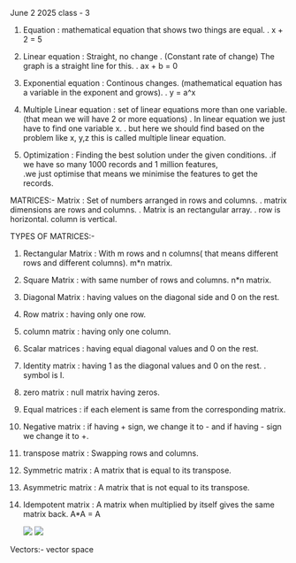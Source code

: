 June 2 2025 class - 3

1. Equation : 
   mathematical equation that shows two things are equal.
   . x + 2 = 5

2. Linear equation : Straight, no change . 
   (Constant rate of change)
   The graph is a straight line for this.
   . ax + b = 0

3. Exponential equation : 
   Continous changes. (mathematical equation has a variable in the exponent and grows).
   . y = a^x

4. Multiple Linear equation : 
   set of linear equations more than one variable.(that mean we will have 2 or more equations)
    . In linear equation we just have to find one variable x.
    . but here we should find based on the problem like x, y,z this is     called multiple linear equation. 

5. Optimization : 
    Finding the best solution under the given conditions. 
    .if we have so many 1000 records and 1 million features,  
    .we just optimise that means we minimise the features to get the records.

MATRICES:-
 Matrix : 
   Set of numbers arranged in rows and columns.
   . matrix dimensions are rows and columns.
   . Matrix is an rectangular array.
   . row is horizontal. column is vertical.

TYPES OF MATRICES:-
1. Rectangular Matrix :
   With m rows and n columns( that means different rows and different columns).
   m*n matrix.

2. Square Matrix :
   with same number of rows and columns.
   n*n matrix.

3. Diagonal Matrix :
   having values on the diagonal side and 0 on the rest.

4. Row matrix :
   having only one row.

5. column matrix :
   having only one column. 

6. Scalar matrices :
   having equal diagonal values and 0 on the rest.

7. Identity matrix :
   having 1 as the diagonal values and 0 on the rest.
   . symbol is I.

8. zero matrix : 
   null matrix having zeros.

9. Equal matrices :
   if each element is same from the corresponding matrix.

10. Negative matrix : 
    if having + sign, we change it to - and if having - sign we change it to +.

11. transpose matrix :
    Swapping rows and columns. 

12. Symmetric matrix :
    A matrix that is equal to its transpose.

13. Asymmetric matrix : 
    A matrix that is not equal to its transpose.

14. Idempotent matrix : 
    A matrix when multiplied by itself gives the same matrix back.
    A*A = A
    
    <img src = "https://github.com/Maanvitha6/GENAI-CLASS-1/blob/main/Assets/matrices-1.jpeg">
    <img src = "https://github.com/Maanvitha6/GENAI-CLASS-1/blob/main/Assets/matrices-2.jpeg">
    
    
Vectors:- 
vector space

